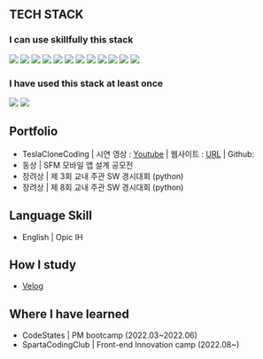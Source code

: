 

## TECH STACK

### I can use skillfully this stack

<img src="https://img.shields.io/badge/JAVASCRIPT-F7DF1E?style=for-the-badge&logo=JavaScript&logoColor=white"/> <img src="https://img.shields.io/badge/REACT-61DAFB?style=for-the-badge&logo=React&logoColor=white"/> <img src="https://img.shields.io/badge/REDUX-764ABC?style=for-the-badge&logo=Redux&logoColor=white"/> <img src="https://img.shields.io/badge/STYLEDCOMPONENTS-DB7093?style=for-the-badge&logo=styled-components&logoColor=white"/> <img src="https://img.shields.io/badge/TAILWINDCSS-E34F26?style=for-the-badge&logo=Tailwind-css&logoColor=white"/> <img src="https://img.shields.io/badge/bootstrap-7952B3?style=for-the-badge&logo=bootstrap&logoColor=white"> <img src="https://img.shields.io/badge/HTML-4FC08D?style=for-the-badge&logo=html5&logoColor=white"> <img src="https://img.shields.io/badge/CSS-DD0031?style=for-the-badge&logo=CSS3&logoColor=white"> <img src="https://img.shields.io/badge/github-181717?style=for-the-badge&logo=github&logoColor=white"> <img src="https://img.shields.io/badge/git-F05032?style=for-the-badge&logo=git&logoColor=white"> <img src="https://img.shields.io/badge/Figma-7952B3?style=for-the-badge&logo=figma&logoColor=white"> <img src="https://img.shields.io/badge/PYTHON-61DAFB?style=for-the-badge&logo=python&logoColor=white"/> 

### I have used this stack at least once

<img src="https://img.shields.io/badge/C++-339933?style=for-the-badge&logo=C&logoColor=white"/> <img src="https://img.shields.io/badge/mongoDB-6DB33F?style=for-the-badge&logo=MongoDB&logoColor=white"/>


## Portfolio 

- TeslaCloneCoding | 시연 영상 : [Youtube](https://youtu.be/qbBWyi4HhkU) | 웹사이트 : [URL](https://front-final-eight.vercel.app/) | Github:
- 동상 | SFM 모바일 앱 설계 공모전 
- 장려상 | 제 3회 교내 주관 SW 경시대회 (python)
- 장려상 | 제 8회 교내 주관 SW 경시대회 (python)

## Language Skill

- English | Opic IH

## How I study

- [Velog](https://velog.io/@shackstack) 

## Where I have learned

- CodeStates | PM bootcamp (2022.03~2022.06)
- SpartaCodingClub | Front-end Innovation camp (2022.08~)


